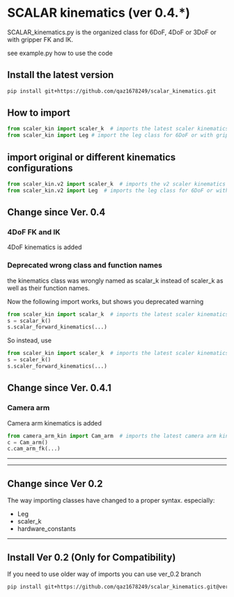 # SCALAR kinematics (ver 0.4.*)
SCALAR_kinematics.py is the organized class for 6DoF, 4DoF or 3DoF or with gripper FK and IK.

see example.py how to use the code

## Install the latest version
```bash
pip install git+https://github.com/qaz1678249/scalar_kinematics.git
```

## How to import
```python
from scaler_kin import scaler_k  # imports the latest scaler kinematics
from scaler_kin import Leg # import the leg class for 6DoF or with gripper
```


## import original or different kinematics configurations
```python
from scaler_kin.v2 import scaler_k  # imports the v2 scaler kinematics
from scaler_kin.v2 import Leg  # imports the leg class for 6DoF or with gripper
```

## Change since Ver. 0.4
### 4DoF FK and IK
4DoF kinematics is added 

### Deprecated wrong class and function names
the kinematics class was wrongly named as scalar_k instead of scaler_k as well as their function names. 

Now the following import works, but shows you deprecated warning
```python
from scaler_kin import scalar_k  # imports the latest scaler kinematics
s = scalar_k()
s.scalar_forward_kinematics(...)
```
So instead, use 
```python
from scaler_kin import scaler_k  # imports the latest scaler kinematics
s = scaler_k()
s.scaler_forward_kinematics(...)
```
## Change since Ver. 0.4.1
### Camera arm
Camera arm kinematics is added
```python
from camera_arm_kin import Cam_arm  # imports the latest camera arm kinematics
c = Cam_arm()
c.cam_arm_fk(...)
```

---
***
## Change since Ver 0.2 
The way importing classes have changed to a proper syntax. 
especially:
* Leg
* scaler_k
* hardware_constants
***


## Install Ver 0.2 (Only for Compatibility)

If you need to use older way of imports you can use ver_0.2 branch

```bash
pip install git+https://github.com/qaz1678249/scalar_kinematics.git@ver_0.2
```
